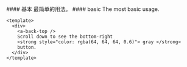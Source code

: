 <cn>
#### 基本
最简单的用法。
</cn>

<us>
#### basic
The most basic usage.
</us>

```vue
<template>
  <div>
    <a-back-top />
    Scroll down to see the bottom-right
    <strong style="color: rgba(64, 64, 64, 0.6)"> gray </strong>
    button.
  </div>
</template>
```
